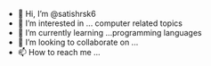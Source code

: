 - 👋 Hi, I’m @satishrsk6
- 👀 I’m interested in ... computer related topics 
- 🌱 I’m currently learning ...programming languages 
- 💞️ I’m looking to collaborate on ...
- 📫 How to reach me ...

<!---
satishrsk6/satishrsk6 is a ✨ special ✨ repository because its `README.md` (this file) appears on your GitHub profile.
You can click the Preview link to take a look at your changes.
--->
